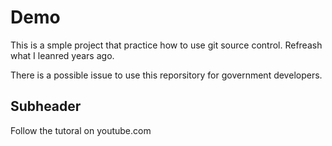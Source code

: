 # Demo

This is a smple project that practice how to use git source control. Refreash what I leanred years ago.

There is a possible issue to use this reporsitory for government developers.

## Subheader

Follow the tutoral on youtube.com
